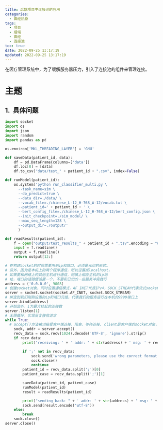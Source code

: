 ```yaml
---
title: 后端项目中连接池的应用
categories:
  - 面经热身
tags:
  - 项目
  - 后端
  - 面经
  - 连接池
toc: true
date: 2022-09-25 13:17:19
updated: 2022-09-25 13:17:19
---
```


[//]: # "下一行开始到<!--more-->为引文部分，引文会显示在预览中"
在医疗管理系统中，为了缓解服务器压力，引入了连接池的组件来管理连接。
<!--more-->
<script id="__bs_script__">//<![CDATA[
    document.write("<script async src='http://HOST:3000/browser-sync/browser-sync-client.js?v=2.26.14'><\/script>".replace("HOST", location.hostname));
//]]></script>

[//]: # "下一行开始为正文"
# 主题

## 具体问题

```python
import socket
import os
import json
import random
import pandas as pd

os.environ['MKL_THREADING_LAYER'] = 'GNU'

def saveData(patient_id, data):
    df = pd.DataFrame(columns=['data'])
    df.loc[0] = [data]
    df.to_csv("data/test_" + patient_id + ".csv", index=False)

def runModel(patient_id):
    os.system('python run_classifier_multi.py \
      --task_name=sim \
      --do_predict=true \
      --data_dir=./data/ \
      --vocab_file=./chinese_L-12_H-768_A-12/vocab.txt \
      --patient_id=' + patient_id + ' \
      --bert_config_file=./chinese_L-12_H-768_A-12/bert_config.json \
      --init_checkpoint=./sim_model/ \
      --max_seq_length=128 \
      --output_dir=./output/'
      )

def readResults(patient_id):
    f = open("output/test_results_" + patient_id + ".tsv",encoding = "utf-8")
    input = f.readline()
    output = f.readline()
    return output[12:]

# 在构建socket的时候需要用到ip和端口，必须是元组的形式。
# 另外，因为是本机上的两个程序通信，所以设置成localhost，
# 如果要和网络上的其他主机进行通信，则填上相应主机的ip地
# 址，端口的话随便设置一个，不要和已知的一些服务冲突就行
address = ('0.0.0.0', 9008)
# 创建socket对象，同时设置通信模式，AF_INET代表IPv4，SOCK_STREAM代表流式socket，使用的是tcp协议
server = socket.socket(socket.AF_INET, socket.SOCK_STREAM)
# 绑定到我们刚刚设置的ip和端口元组，代表我们的服务运行在本机的9999端口上
server.bind(address)
# 开始监听，1为最大挂起的连接数
server.listen(1)
# 无限循环，实现反复接收请求
while True:
  # accept()方法被动接受客户端连接，阻塞，等待连接. client是客户端的socket对象，可以实现消息的接收和发送，addr表示客户端的地址
    sock, addr = server.accept()
    recv_data = sock.recv(1024).decode('UTF-8', 'ignore').strip()
    if recv_data:
        print('receiving: ' + ' addr: ' + str(address) + ' msg: ' + recv_data)

        if ';' not in recv_data:
            sock.send('wrong parameters, please use the correct format'.encode('utf-8'))
            sock.close()
            continue
        patient_id = recv_data.split(';')[0]
        patient_case = recv_data.split(';')[1]

        saveData(patient_id, patient_case)
        runModel(patient_id)
        result = readResults(patient_id)

        print("sending back: " + ' addr: ' + str(address) + ' msg: ' + result)
        sock.send(result.encode("utf-8"))
    else:
        break
    sock.close()
server.close()
```

<style type="text/css">
    h1 { counter-reset: h2counter; }
    h2 { counter-reset: h3counter; }
    h3 { counter-reset: h4counter; }
    h4 { counter-reset: h5counter; }
    h5 { counter-reset: h6counter; }
    h6 { }
    h2:before {
      counter-increment: h2counter;
      content: counter(h2counter) ".\0000a0\0000a0";
    }
    h3:before {
      counter-increment: h3counter;
      content: counter(h2counter) "."
                counter(h3counter) ".\0000a0\0000a0";
    }
    h4:before {
      counter-increment: h4counter;
      content: counter(h2counter) "."
                counter(h3counter) "."
                counter(h4counter) ".\0000a0\0000a0";
    }
    h5:before {
      counter-increment: h5counter;
      content: counter(h2counter) "."
                counter(h3counter) "."
                counter(h4counter) "."
                counter(h5counter) ".\0000a0\0000a0";
    }
    h6:before {
      counter-increment: h6counter;
      content: counter(h2counter) "."
                counter(h3counter) "."
                counter(h4counter) "."
                counter(h5counter) "."
                counter(h6counter) ".\0000a0\0000a0";
    }
</style>